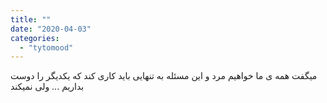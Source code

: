 ```yaml
---
title: ""
date: "2020-04-03"
categories: 
  - "tytomood"
---
```


میگفت همه ی ما خواهیم مرد و این مسئله به تنهایی باید کاری کند که یکدیگر را دوست بداریم ... ولی نمیکند
